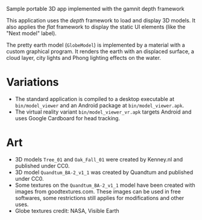 Sample portable 3D app implemented with the gamnit depth framework

This application uses the _depth_ framework to load and display 3D models.
It also applies the _flat_ framework to display the static UI elements (like the "Next model" label).

The pretty earth model (`GlobeModel`) is implemented by a material with a custom graphical program.
It renders the earth with an displaced surface, a cloud layer, city lights and Phong lighting effects on the water.

# Variations

* The standard application is compiled to a desktop executable at `bin/model_viewer` and an Android package at `bin/model_viewer.apk`.
* The virtual reality variant `bin/model_viewer_vr.apk` targets Android and uses Google Cardboard for head tracking.

# Art

* 3D models `Tree_01` and `Oak_Fall_01` were created by Kenney.nl and published under CC0.
* 3D model `Quandtum_BA-2_v1_1` was created by Quandtum and published under CC0.
* Some textures on the `Quandtum_BA-2_v1_1` model have been created with images from goodtextures.com.
  These images can be used in free softwares, some restrictions still applies for modifications and other uses.
* Globe textures credit: NASA, Visible Earth
